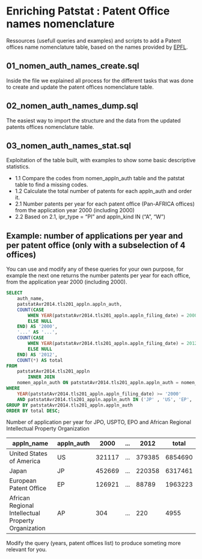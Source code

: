 # Enriching Patstat : Patent Office names nomenclature
Ressources (usefull queries and examples) and scripts to add a Patent offices name nomenclature table, based on the names provided by [EPFL](https://wiki.epfl.ch/patstat/documents/country/country_codes.txt).

##  01_nomen_auth_names_create.sql
Inside the file we explained all process for the different tasks that was done to create and update the patent offices nomenclature table.

##  02_nomen_auth_names_dump.sql
The easiest way to import the structure and the data from the updated patents offices nomenclature table.

##  03_nomen_auth_names_stat.sql
Exploitation of the table built, with examples to show some basic descriptive statistics.

* 1.1 Compare the codes from nomen_appln_auth table and the patstat table to find a missing codes.  
* 1.2 Calculate the total number of patents for each appln_auth and order it.
* 2.1 Number patents per year for each patent office (Pan-AFRICA offices) from the application year 2000 (including 2000)
* 2.2 Based on 2.1, ipr_type = “PI” and appln_kind IN (“A”, “W”)

##  Example: number of applications per year and per patent office (only with a subselection of 4 offices)

You can use and modify any of these queries for your own purpose, for example the next one returns the number patents per year for each office, from the application year 2000 (including 2000).

```sql
SELECT 
    auth_name,
    patstatAvr2014.tls201_appln.appln_auth,
    COUNT(CASE
        WHEN YEAR(patstatAvr2014.tls201_appln.appln_filing_date) = 2000 THEN 1
        ELSE NULL
    END) AS '2000',
    '...' AS '...',
    COUNT(CASE
        WHEN YEAR(patstatAvr2014.tls201_appln.appln_filing_date) = 2012 THEN 1
        ELSE NULL
    END) AS '2012',
    COUNT(*) AS total
FROM
    patstatAvr2014.tls201_appln
        INNER JOIN
    nomen_appln_auth ON patstatAvr2014.tls201_appln.appln_auth = nomen_appln_auth.appln_auth
WHERE
    YEAR(patstatAvr2014.tls201_appln.appln_filing_date) >= '2000'
    AND patstatAvr2014.tls201_appln.appln_auth IN ('JP' , 'US', 'EP', 'AP')
GROUP BY patstatAvr2014.tls201_appln.appln_auth
ORDER BY total DESC;
```

Number of application per year for JPO, USPTO, EPO and African Regional Intellectual Property Organization

| appln_name | appln_auth | 2000 | ... | 2012 | total | 
| --- | --- | --- | --- | --- | --- |
| United States of America | US | 321117 | ... | 379385 | 6854690 | 
| Japan | JP | 452669 | ... | 220358 | 6317461 | 
| European Patent Office | EP | 126921 | ... | 88789 | 1963223 | 
| African Regional Intellectual Property Organization | AP | 304 | ... | 220 | 4955 | 

Modify the query (years, patent offices list) to produce someting more relevant for you.
